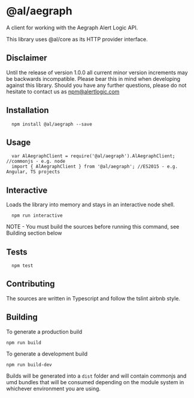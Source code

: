   @al/aegraph
=========

A client for working with the Aegraph Alert Logic API.

This library uses @al/core as its HTTP provider interface.

## Disclaimer

Until the release of version 1.0.0 all current minor version increments may be backwards incompatible. Please bear this in mind when developing against this library. Should you have any further questions, please do not hesitate to contact us as [npm@alertlogic.com](mailto:npm@alertlogic.com)

## Installation

      npm install @al/aegraph --save

## Usage

      var AlAegraphClient = require('@al/aegraph').AlAegraphClient; //commonjs - e.g. node
      import { AlAegraphClient } from '@al/aegraph'; //ES2015 - e.g. Angular, TS projects

## Interactive

  Loads the library into memory and stays in an interactive node shell.
  
      npm run interactive

  NOTE - You must build the sources before running this command, see Building section below

## Tests

      npm test

## Contributing

The sources are written in Typescript and follow the tslint airbnb style.

## Building

To generate a production build

    npm run build

To generate a development build

    npm run build-dev

Builds will be generated into a `dist` folder and will contain commonjs and umd bundles that will be consumed depending on the module system in whichever environment you are using.

